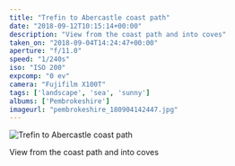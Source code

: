 ```yaml
---
title: "Trefin to Abercastle coast path"
date: "2018-09-12T10:15:14+00:00"
description: "View from the coast path and into coves"
taken_on: "2018-09-04T14:24:47+00:00"
aperture: "f/11.0"
speed: "1/240s"
iso: "ISO 200"
expcomp: "0 ev"
camera: "Fujifilm X100T"
tags: ['landscape', 'sea', 'sunny']
albums: ['Pembrokeshire']
imageurl: "pembrokeshire_180904142447.jpg"
---
```


![Trefin to Abercastle coast path](https://wingsopenwide-images.s3.amazonaws.com/xs/pembrokeshire_180904142447.jpg)

View from the coast path and into coves
